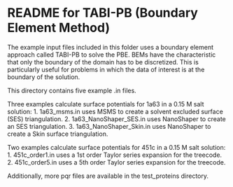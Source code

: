 README for TABI-PB (Boundary Element Method)
============================================

The example input files included in this folder uses a boundary element approach called
TABI-PB to solve the PBE. BEMs have the characteristic that only the boundary of the 
domain has to be discretized. This is particularly useful for problems in which the data
of interest is at the boundary of the solution.

This directory contains five example .in files.

Three examples calculate surface potentials for 1a63 in a 0.15 M salt solution:
        1. 1a63_msms.in uses MSMS to create a solvent excluded surface (SES) triangulation.
        2. 1a63_NanoShaper_SES.in uses NanoShaper to create an SES triangulation.
        3. 1a63_NanoShaper_Skin.in uses NanoShaper to create a Skin surface triangulation.

Two examples calculate surface potentials for 451c in a 0.15 M salt solution:
        1. 451c_order1.in uses a 1st order Taylor series expansion for the treecode.
        2. 451c_order5.in uses a 5th order Taylor series expansion for the treecode.

Additionally, more pqr files are available in the test_proteins directory.
